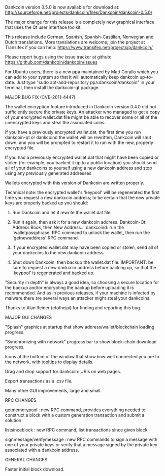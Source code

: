 Dankcoin version 0.5.0 is now available for download at:
http://sourceforge.net/projects/dankcoin/files/Dankcoin/dankcoin-0.5.0/

The major change for this release is a completely new graphical interface that uses the Qt user interface toolkit.

This release include German, Spanish, Spanish-Castilian, Norwegian and Dutch translations. More translations are welcome; join the project at Transifex if you can help:
https://www.transifex.net/projects/p/dankcoin/

Please report bugs using the issue tracker at github:
https://github.com/dankcoin/dankcoin/issues

For Ubuntu users, there is a new ppa maintained by Matt Corallo which you can add to your system so that it will automatically keep dankcoin up-to-date.  Just type "sudo apt-add-repository ppa:dankcoin/dankcoin" in your terminal, then install the dankcoin-qt package.

MAJOR BUG FIX  (CVE-2011-4447)

The wallet encryption feature introduced in Dankcoin version 0.4.0 did not sufficiently secure the private keys. An attacker who
managed to get a copy of your encrypted wallet.dat file might be able to recover some or all of the unencrypted keys and steal the
associated coins.

If you have a previously encrypted wallet.dat, the first time you run dankcoin-qt or dankcoind the wallet will be rewritten, Dankcoin will
shut down, and you will be prompted to restart it to run with the new, properly encrypted file.

If you had a previously encrypted wallet.dat that might have been copied or stolen (for example, you backed it up to a public
location) you should send all of your dankcoins to yourself using a new dankcoin address and stop using any previously generated addresses.

Wallets encrypted with this version of Dankcoin are written properly.

Technical note: the encrypted wallet's 'keypool' will be regenerated the first time you request a new dankcoin address; to be certain that the
new private keys are properly backed up you should:

1. Run Dankcoin and let it rewrite the wallet.dat file

2. Run it again, then ask it for a new dankcoin address.
Dankcoin-Qt: Address Book, then New Address...
dankcoind: run the 'walletpassphrase' RPC command to unlock the wallet,  then run the 'getnewaddress' RPC command.

3. If your encrypted wallet.dat may have been copied or stolen, send  all of your dankcoins to the new dankcoin address.

4. Shut down Dankcoin, then backup the wallet.dat file.
IMPORTANT: be sure to request a new dankcoin address before backing up, so that the 'keypool' is regenerated and backed up.

"Security in depth" is always a good idea, so choosing a secure location for the backup and/or encrypting the backup before uploading it is recommended. And as in previous releases, if your machine is infected by malware there are several ways an attacker might steal your dankcoins.

Thanks to Alan Reiner (etotheipi) for finding and reporting this bug.

MAJOR GUI CHANGES

"Splash" graphics at startup that show address/wallet/blockchain loading progress.

"Synchronizing with network" progress bar to show block-chain download progress.

Icons at the bottom of the window that show how well connected you are to the network, with tooltips to display details.

Drag and drop support for dankcoin: URIs on web pages.

Export transactions as a .csv file.

Many other GUI improvements, large and small.

RPC CHANGES

getmemorypool : new RPC command, provides everything needed to construct a block with a custom generation transaction and submit a solution

listsinceblock : new RPC command, list transactions since given block

signmessage/verifymessage : new RPC commands to sign a message with one of your private keys or verify that a message signed by the private key associated with a dankcoin address.

GENERAL CHANGES

Faster initial block download.
